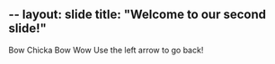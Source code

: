 --
layout: slide
title: "Welcome to our second slide!"
---
Bow Chicka Bow Wow
Use the left arrow to go back!
